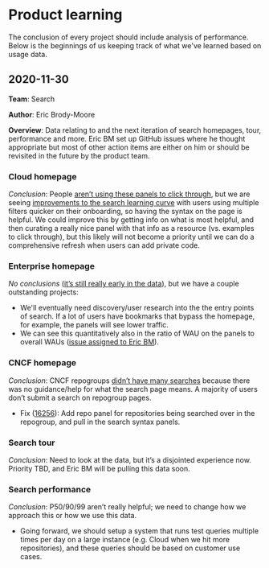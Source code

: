 # Product learning

The conclusion of every project should include analysis of performance. Below is the beginnings of us keeping track of what we've learned based on usage data.

## 2020-11-30

**Team**: Search

**Author**: Eric Brody-Moore

**Overview**: Data relating to and the next iteration of search homepages, tour, performance and more. Eric BM set up GitHub issues where he thought appropriate but most of other action items are either on him or should be revisited in the future by the product team.

### Cloud homepage

_Conclusion_: People [aren’t using these panels to click through](https://docs.google.com/presentation/d/1Rs3xUURNXy0-Bk-8T2BfVP96nZZpIW74NcbPotQ0w7w/edit#slide=id.ga56aa0b39d_0_0), but we are seeing [improvements to the search learning curve](https://docs.google.com/presentation/d/1Rs3xUURNXy0-Bk-8T2BfVP96nZZpIW74NcbPotQ0w7w/edit#slide=id.ga8c2441d17_0_25) with users using multiple filters quicker on their onboarding, so having the syntax on the page is helpful. We could improve this by getting info on what is most helpful, and then curating a really nice panel with that info as a resource (vs. examples to click through), but this likely will not become a priority until we can do a comprehensive refresh when users can add private code.

### Enterprise homepage

_No conclusions_ ([it’s still really early in the data](https://sourcegraph.looker.com/looks/723)), but we have a couple outstanding projects:

- We'll eventually need discovery/user research into the the entry points of search. If a lot of users have bookmarks that bypass the homepage, for example, the panels will see lower traffic.
- We can see this quantitatively also in the ratio of WAU on the panels to overall WAUs ([issue assigned to Eric BM](https://github.com/sourcegraph/analytics/issues/80)).

### CNCF homepage

_Conclusion_: CNCF repogroups [didn’t have many searches](https://docs.google.com/presentation/d/1Rs3xUURNXy0-Bk-8T2BfVP96nZZpIW74NcbPotQ0w7w/edit#slide=id.ga98b1e463b_0_0) because there was no guidance/help for what the search page means. A majority of users don’t submit a search on repogroup pages.

- Fix ([16256](https://github.com/sourcegraph/sourcegraph/issues/16256)): Add repo panel for repositories being searched over in the repogroup, and pull in the search syntax panels.

### Search tour

_Conclusion_: Need to look at the data, but it’s a disjointed experience now. Priority TBD, and Eric BM will be pulling this data soon.

### Search performance

_Conclusion_: P50/90/99 aren’t really helpful; we need to change how we approach this or how we use this data.

- Going forward, we should setup a system that runs test queries multiple times per day on a large instance (e.g. Cloud when we hit more repositories), and these queries should be based on customer use cases.
